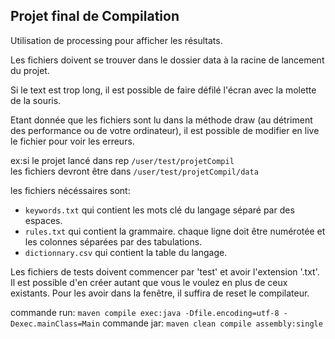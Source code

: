 ## Projet final de Compilation
Utilisation de processing pour afficher les résultats.

Les fichiers doivent se trouver dans le dossier data à la racine de lancement du projet.

Si le text est trop long, il est possible de faire défilé l'écran avec la
molette de la souris.

Etant donnée que les fichiers sont lu dans la méthode draw (au détriment des performance ou de votre ordinateur), il est 
possible de modifier en live le fichier pour voir les erreurs.

ex:si le projet lancé dans rep `/user/test/projetCompil`  
les fichiers devront être dans `/user/test/projetCompil/data`

les fichiers nécéssaires sont:
- `keywords.txt` qui contient les mots clé du langage séparé par des espaces.
- `rules.txt` qui contient la grammaire. chaque ligne doit être numérotée et les colonnes séparées par des tabulations.
- `dictionnary.csv` qui contient la table du langage.

Les fichiers de tests doivent commencer par 'test' et avoir l'extension '.txt'.  
Il est possible d'en créer autant que vous le voulez en plus de ceux existants. Pour les avoir dans la fenêtre, il suffira de reset le compilateur.

commande run: `maven compile exec:java -Dfile.encoding=utf-8 -Dexec.mainClass=Main`
commande jar: `maven clean compile assembly:single`